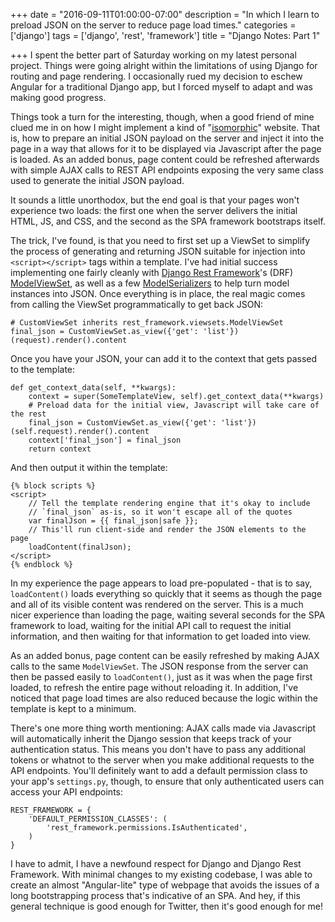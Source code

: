 +++
date = "2016-09-11T01:00:00-07:00"
description = "In which I learn to preload JSON on the server to reduce page load times."
categories = ['django']
tags = ['django', 'rest', 'framework']
title = "Django Notes: Part 1"

+++
I spent the better part of Saturday working on my latest personal project. Things were going alright within the limitations of using Django for routing and page rendering. I occasionally rued my decision to eschew Angular for a traditional Django app, but I forced myself to adapt and was making good progress.

Things took a turn for the interesting, though, when a good friend of mine clued me in on how I might implement a kind of "[isomorphic](http://isomorphic.net/)" website. That is, how to prepare an initial JSON payload on the server and inject it into the page in a way that allows for it to be displayed via Javascript after the page is loaded. As an added bonus, page content could be refreshed afterwards with simple AJAX calls to REST API endpoints exposing the very same class used to generate the initial JSON payload.

It sounds a little unorthodox, but the end goal is that your pages won't experience two loads: the first one when the server delivers the initial HTML, JS, and CSS, and the second as the SPA framework bootstraps itself.

The trick, I've found, is that you need to first set up a ViewSet to simplify the process of generating and returning JSON suitable for injection into `<script></script>` tags within a template. I've had initial success implementing one fairly cleanly with [Django Rest Framework](http://www.django-rest-framework.org/)'s (DRF) [ModelViewSet](http://www.django-rest-framework.org/api-guide/viewsets/#modelviewset), as well as a few [ModelSerializers](http://www.django-rest-framework.org/api-guide/serializers/#modelserializer) to help turn model instances into JSON. Once everything is in place, the real magic comes from calling the ViewSet programmatically to get back JSON:

	# CustomViewSet inherits rest_framework.viewsets.ModelViewSet
	final_json = CustomViewSet.as_view({'get': 'list'})(request).render().content

Once you have your JSON, your can add it to the context that gets passed to the template:

	def get_context_data(self, **kwargs):
        context = super(SomeTemplateView, self).get_context_data(**kwargs)
        # Preload data for the initial view, Javascript will take care of the rest
        final_json = CustomViewSet.as_view({'get': 'list'})(self.request).render().content
        context['final_json'] = final_json
        return context

And then output it within the template:

	{% block scripts %}
	<script>
		// Tell the template rendering engine that it's okay to include
		// `final_json` as-is, so it won't escape all of the quotes
		var finalJson = {{ final_json|safe }};
		// This'll run client-side and render the JSON elements to the page
		loadContent(finalJson);
	</script>
	{% endblock %}

In my experience the page appears to load pre-populated - that is to say, `loadContent()` loads everything so quickly that it seems as though the page and all of its visible content was rendered on the server. This is a much nicer experience than loading the page, waiting several seconds for the SPA framework to load, waiting for the initial API call to request the initial information, and then waiting for that information to get loaded into view.

As an added bonus, page content can be easily refreshed by making AJAX calls to the same `ModelViewSet`. The JSON response from the server can then be passed easily to `loadContent()`, just as it was when the page first loaded, to refresh the entire page without reloading it. In addition, I've noticed that page load times are also reduced because the logic within the template is kept to a minimum.

There's one more thing worth mentioning: AJAX calls made via Javascript will automatically inherit the Django session that keeps track of your authentication status. This means you don't have to pass any additional tokens or whatnot to the server when you make additional requests to the API endpoints. You'll definitely want to add a default permission class to your app's `settings.py`, though, to ensure that only authenticated users can access your API endpoints:

	REST_FRAMEWORK = {
	    'DEFAULT_PERMISSION_CLASSES': (
	        'rest_framework.permissions.IsAuthenticated',
	    )
	}

I have to admit, I have a newfound respect for Django and Django Rest Framework. With minimal changes to my existing codebase, I was able to create an almost "Angular-lite" type of webpage that avoids the issues of a long bootstrapping process that's indicative of an SPA. And hey, if this general technique is good enough for Twitter, then it's good enough for me!